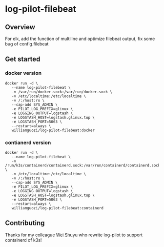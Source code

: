 # log-pilot-filebeat

## Overview

For elk, add the function of multiline and optimize filebeat output, fix some bug of config.filebeat

## Get started

### docker version
```buildoutcfg
docker run -d \
   --name log-pilot-filebeat \
   -v /var/run/docker.sock:/var/run/docker.sock \
   -v /etc/localtime:/etc/localtime \
   -v /:/host:ro \
   --cap-add SYS_ADMIN \
   -e PILOT_LOG_PREFIX=glinux \
   -e LOGGING_OUTPUT=logstash \
   -e LOGSTASH_HOST=logstash.glinux.top \
   -e LOGSTASH_PORT=5063 \
   --restart=always \
   williamguozi/log-pilot-filebeat:docker
```

### contianerd version
```buildoutcfg
docker run -d \
   --name log-pilot-filebeat \
   -v /run/k3s/containerd/containerd.sock:/var/run/containerd/containerd.sock \
   -v /etc/localtime:/etc/localtime \
   -v /:/host:ro \
   --cap-add SYS_ADMIN \
   -e PILOT_LOG_PREFIX=glinux \
   -e LOGGING_OUTPUT=logstash \
   -e LOGSTASH_HOST=logstash.glinux.top \
   -e LOGSTASH_PORT=5063 \
   --restart=always \
   williamguozi/log-pilot-filebeat:containerd
```


## Contributing

Thanks for my colleague [Wei Shuyu](https://github.com/wsy2220) who rewrite log-pilot to support containerd of k3s!


